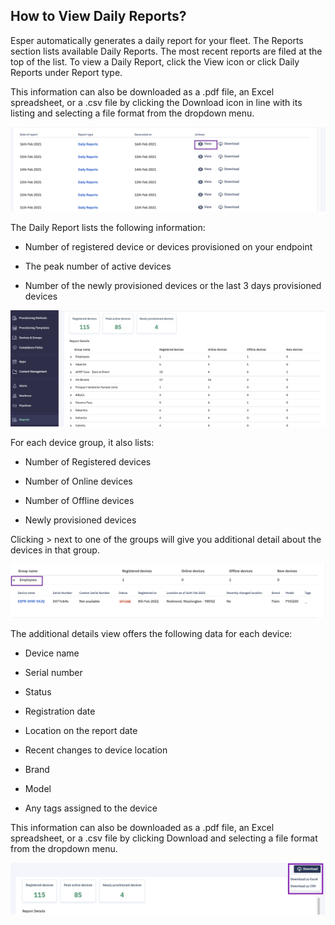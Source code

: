## How to View Daily Reports?

Esper automatically generates a daily report for your fleet. The Reports section lists available Daily Reports. The most recent reports are filed at the top of the list. To view a Daily Report, click the View icon or click Daily Reports under Report type.

This information can also be downloaded as a .pdf file, an Excel spreadsheet, or a .csv file by clicking the Download icon in line with its listing and selecting a file format from the dropdown menu.

![](./images/viewreports/1-viewButton.png)

The Daily Report lists the following information:

-   Number of registered device or devices provisioned on your endpoint
    
-   The peak number of active devices
    
-   Number of the newly provisioned devices or the last 3 days provisioned devices
    

![](./images/viewreports/2-viewDetails.png)

For each device group, it also lists:

-   Number of Registered devices
    
-   Number of Online devices
    
-   Number of Offline devices
    
-   Newly provisioned devices
    

Clicking > next to one of the groups will give you additional detail about the devices in that group.

![](./images/viewreports/3-deviceDetails.png)

The additional details view offers the following data for each device:

-   Device name
    
-   Serial number
    
-   Status
    
-   Registration date
    
-   Location on the report date
    
-   Recent changes to device location
    
-   Brand
    
-   Model
    
-   Any tags assigned to the device
    

  
  

This information can also be downloaded as a .pdf file, an Excel spreadsheet, or a .csv file by clicking Download and selecting a file format from the dropdown menu.

![](./images/viewreports/4-downloadReport.png)


